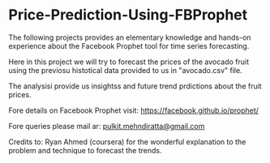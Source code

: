 # Price-Prediction-Using-FBProphet

The following projects provides an elementary knowledge and hands-on experience about the Facebook Prophet tool for time series forecasting.

Here in this project we will try to forecast the prices of the avocado fruit using the previosu histotical data provided to us in "avocado.csv" file.

The analysisi provide us insightss and future trend prdictions about the fruit prices.

Fore details on Facebook Prophet visit: https://facebook.github.io/prophet/

Fore queries please mail ar: pulkit.mehndiratta@gmail.com

Credits to: Ryan Ahmed (coursera) for the wonderful explanation to the problem and technique to forecast the trends.
